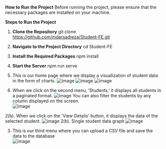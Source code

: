 **How to Run the Project**
Before running the project, please ensure that the necessary packages are installed on your machine.

**Steps to Run the Project**

1. **Clone the Repository** git clone https://github.com/mdarsadreza/Student-FE.git

2. **Navigate to the Project Directory** cd Student-FE

3. **Install the Required Packages** npm install

4. **Start the Server** npm run serve


1. This is our home page where we display a visualization of student data in the form of charts. 
![image](https://github.com/user-attachments/assets/aae362ba-e907-400e-a146-68d4591a5236)
![image](https://github.com/user-attachments/assets/6620e8ee-01d9-41c4-96af-87ae3f96405f)
![image](https://github.com/user-attachments/assets/f5fba009-ede2-49aa-864e-5ae53e4666b2)



 2. When we click on the second menu, ‘Students,’ it displays all students in a paginated format. 
![image](https://github.com/user-attachments/assets/b4ab3f74-af83-4cd8-b2dd-9379655420ef)
You can also filter the students by any column displayed on the screen.  
![image](https://github.com/user-attachments/assets/453ab768-a372-4315-bfda-22554bbc67a1)

2(b). When we click on the 'View Details' button, it displays the data of the selected student. 
![image](https://github.com/user-attachments/assets/71a7702f-44f9-4b26-8650-0141be602ece)
2(b). Single student data graph 
![image](https://github.com/user-attachments/assets/e83d8d37-b7ae-4be0-9a02-3d6d090156d3)


3. This is our third menu where you can upload a CSV file and save the data to the database  
 ![image](https://github.com/user-attachments/assets/a4f2d921-a7fd-45e4-bb9a-c0a7dc4634a3)
